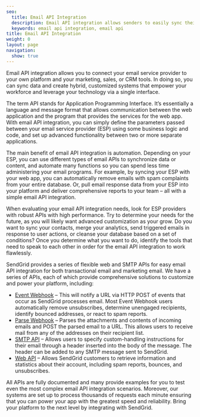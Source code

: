 ```yaml
---
seo:
  title: Email API Integration
  description: Email API integration allows senders to easily sync their email service provider with their platform and software tools to automate key functions
  keywords: email api integration, email api
title: Email API Integration
weight: 0
layout: page
navigation:
  show: true
---
```


Email API integration allows you to connect your email service provider to your own platform and your marketing, sales, or CRM tools. In doing so, you can sync data and create hybrid, customized systems that empower your workforce and leverage your technology via a single interface.

The term API stands for Application Programming Interface. It’s essentially a language and message format that allows communication between the web application and the program that provides the services for the web app. With email API integration, you can simply define the parameters passed between your email service provider (ESP) using some business logic and code, and set up advanced functionality between two or more separate applications.

The main benefit of email API integration is automation. Depending on your ESP, you can use different types of email APIs to synchronize data or content, and automate many functions so you can spend less time administering your email programs. For example, by syncing your ESP with your web app, you can automatically remove emails with spam complaints from your entire database. Or, pull email response data from your ESP into your platform and deliver comprehensive reports to your team – all with a simple email API integration.

When evaluating your email API integration needs, look for ESP providers with robust APIs with high performance. Try to determine your needs for the future, as you will likely want advanced customization as your grow. Do you want to sync your contacts, merge your analytics, send triggered emails in response to user actions, or cleanse your database based on a set of conditions? Once you determine what you want to do, identify the tools that need to speak to each other in order for the email API integration to work flawlessly.

SendGrid provides a series of flexible web and SMTP APIs for easy email API integration for both transactional email and marketing email. We have a series of APIs, each of which provide comprehensive solutions to customize and power your platform, including:

* [Event Webhook]({{root_url}}/API_Reference/Webhooks/event.html) – This will notify a URL via HTTP POST of events that occur as SendGrid processes email. Most Event Webhook users automatically remove unsubscribes, determine unengaged recipients, identify bounced addresses, or react to spam reports.
* [Parse Webhook]({{root_url}}/API_Reference/Webhooks/parse.html) – Parses the attachments and contents of incoming emails and POST the parsed email to a URL. This allows users to receive mail from any of the addresses on their recipient list.
* [SMTP API]({{root_url}}/API_Reference/SMTP_API/index.html) – Allows users to specify custom-handling instructions for their email through a header inserted into the body of the message. The header can be added to any SMTP message sent to SendGrid.
* [Web API]({{root_url}}/API_Reference/Web_API/index.html) – Allows SendGrid customers to retrieve information and statistics about their account, including spam reports, bounces, and unsubscribes.

All APIs are fully documented and many provide examples for you to test even the most complex email API integration scenarios. Moreover, our systems are set up to process thousands of requests each minute ensuring that you can power your app with the greatest speed and reliability. Bring your platform to the next level by integrating with SendGrid.